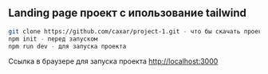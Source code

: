 ## Landing page проект с ипользование tailwind

```bash
git clone https://github.com/caxar/project-1.git - что бы скачать проект 
npm init - перед запуском 
npm run dev - для запуска проекта

```

Ссылка в браузере для запуска проекта [http://localhost:3000](http://localhost:3000) 
